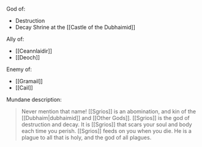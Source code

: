 God of:
- Destruction
- Decay
Shrine at the [[Castle of the Dubhaimid]]
  
Ally of:
- [[Ceannlaidir]]
- [[Deoch]]
  
Enemy of:
- [[Gramail]]
- [[Cail]]
  
Mundane description:
> Never mention that name! [[Sgrios]] is an abomination, and kin of the [[Dubhaim|dubhaimid]] and [[Other Gods]]. [[Sgrios]] is the god of destruction and decay. It is [[Sgrios]] that scars your soul and body each time you perish. [[Sgrios]] feeds on you when you die. He is a plague to all that is holy, and the god of all plagues.